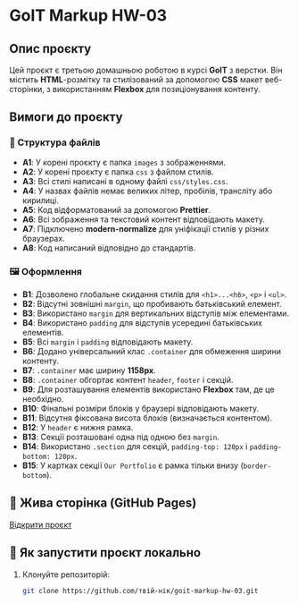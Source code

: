 # GoIT Markup HW-03

## Опис проєкту

Цей проєкт є третьою домашньою роботою в курсі **GoIT** з верстки. Він містить **HTML**-розмітку та стилізований за допомогою **CSS** макет веб-сторінки, з використанням **Flexbox** для позиціонування контенту.

## Вимоги до проєкту

### 📂 Структура файлів

- **A1**: У корені проєкту є папка `images` з зображеннями.
- **A2**: У корені проєкту є папка `css` з файлом стилів.
- **A3**: Всі стилі написані в одному файлі `css/styles.css`.
- **A4**: У назвах файлів немає великих літер, пробілів, трансліту або кирилиці.
- **A5**: Код відформатований за допомогою **Prettier**.
- **A6**: Всі зображення та текстовий контент відповідають макету.
- **A7**: Підключено **modern-normalize** для уніфікації стилів у різних браузерах.
- **A8**: Код написаний відповідно до стандартів.

### 🖼 Оформлення

- **B1**: Дозволено глобальне скидання стилів для `<h1>...<h6>`, `<p>` і `<ul>`.
- **B2**: Відсутні зовнішні `margin`, що пробивають батьківський елемент.
- **B3**: Використано `margin` для вертикальних відступів між елементами.
- **B4**: Використано `padding` для відступів усередині батьківських елементів.
- **B5**: Всі `margin` і `padding` відповідають макету.
- **B6**: Додано універсальний клас `.container` для обмеження ширини контенту.
- **B7**: `.container` має ширину **1158px**.
- **B8**: `.container` обгортає контент `header`, `footer` і секцій.
- **B9**: Для розташування елементів використано **Flexbox** там, де це необхідно.
- **B10**: Фінальні розміри блоків у браузері відповідають макету.
- **B11**: Відсутня фіксована висота блоків (визначається контентом).
- **B12**: У `header` є нижня рамка.
- **B13**: Секції розташовані одна під одною без `margin`.
- **B14**: Використано `.section` для секцій, `padding-top: 120px` і `padding-bottom: 120px`.
- **B15**: У картках секції `Our Portfolio` є рамка тільки внизу (`border-bottom`).

## 🚀 Жива сторінка (GitHub Pages)

[Відкрити проєкт](https://github.com/твій-нік/goit-markup-hw-03/)

## 🔧 Як запустити проєкт локально

1. Клонуйте репозиторій:

   ```bash
   git clone https://github.com/твій-нік/goit-markup-hw-03.git
   ```
